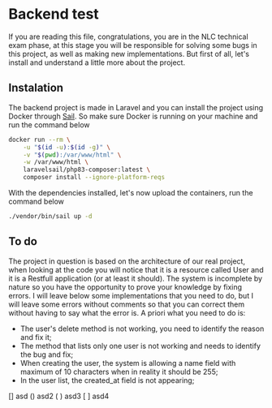 
# Backend test

If you are reading this file, congratulations, you are in the NLC technical exam phase, at this stage you will be responsible for solving some bugs in this project, as well as making new implementations. But first of all, let's install and understand a little more about the project.

## Instalation

The backend project is made in Laravel and you can install the project using Docker through [Sail](https://laravel.com/docs/11.x/sail). So make sure Docker is running on your machine and run the command below

```bash
docker run --rm \
    -u "$(id -u):$(id -g)" \
    -v "$(pwd):/var/www/html" \
    -w /var/www/html \
    laravelsail/php83-composer:latest \
    composer install --ignore-platform-reqs
```

With the dependencies installed, let's now upload the containers, run the command below

```bash
./vendor/bin/sail up -d
```

## To do 

The project in question is based on the architecture of our real project, when looking at the code you will notice that it is a resource called User and it is a Restfull application (or at least it should). The system is incomplete by nature so you have the opportunity to prove your knowledge by fixing errors. I will leave below some implementations that you need to do, but I will leave some errors without comments so that you can correct them without having to say what the error is. A priori what you need to do is:

- The user's delete method is not working, you need to identify the reason and fix it;
- The method that lists only one user is not working and needs to identify the bug and fix;
- When creating the user, the system is allowing a name field with maximum of 10 characters when in reality it should be 255;
- In the user list, the created_at field is not appearing;

[] asd
() asd2
( ) asd3
[ ] asd4
